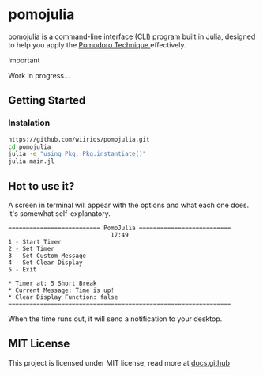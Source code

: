 # pomojulia

pomojulia is a command-line interface (CLI) program built in Julia, designed to help you apply the <a href="https://pt.wikipedia.org/wiki/T%C3%A9cnica_pomodoro"> Pomodoro Technique </a> effectively.

> [!IMPORTANT]
> Work in progress...

## Getting Started

### Instalation
```cmd
https://github.com/wiirios/pomojulia.git
cd pomojulia
julia -e "using Pkg; Pkg.instantiate()"
julia main.jl
```

## Hot to use it?

A screen in terminal will appear with the options and what each one does. it's somewhat self-explanatory.

```
========================== PomoJulia ==========================
                             17:49
1 - Start Timer
2 - Set Timer
3 - Set Custom Message
4 - Set Clear Display
5 - Exit

* Timer at: 5 Short Break
* Current Message: Time is up!
* Clear Display Function: false
===============================================================
```

When the time runs out, it will send a notification to your desktop.


## MIT License
This project is licensed under MIT license, read more at <span><a href="https://docs.github.com/pt/repositories/managing-your-repositorys-settings-and-features/customizing-your-repository/licensing-a-repository">docs.github</span>